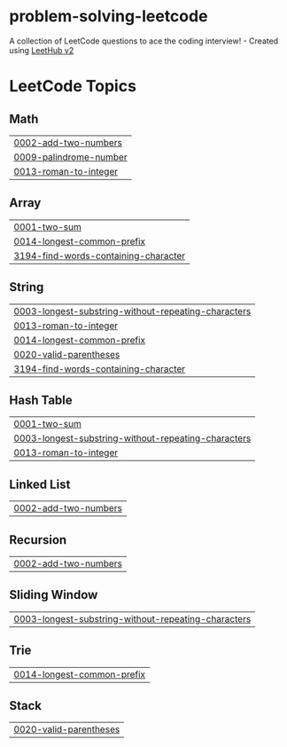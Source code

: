 # problem-solving-leetcode
A collection of LeetCode questions to ace the coding interview! - Created using [LeetHub v2](https://github.com/arunbhardwaj/LeetHub-2.0)

<!---LeetCode Topics Start-->
# LeetCode Topics
## Math
|  |
| ------- |
| [0002-add-two-numbers](https://github.com/Loodyy/problem-solving-leetcode/tree/master/0002-add-two-numbers) |
| [0009-palindrome-number](https://github.com/loodyy/problem-solving-leetcode/tree/master/0009-palindrome-number) |
| [0013-roman-to-integer](https://github.com/Loodyy/problem-solving-leetcode/tree/master/0013-roman-to-integer) |
## Array
|  |
| ------- |
| [0001-two-sum](https://github.com/loodyy/problem-solving-leetcode/tree/master/0001-two-sum) |
| [0014-longest-common-prefix](https://github.com/Loodyy/problem-solving-leetcode/tree/master/0014-longest-common-prefix) |
| [3194-find-words-containing-character](https://github.com/loodyy/problem-solving-leetcode/tree/master/3194-find-words-containing-character) |
## String
|  |
| ------- |
| [0003-longest-substring-without-repeating-characters](https://github.com/Loodyy/problem-solving-leetcode/tree/master/0003-longest-substring-without-repeating-characters) |
| [0013-roman-to-integer](https://github.com/Loodyy/problem-solving-leetcode/tree/master/0013-roman-to-integer) |
| [0014-longest-common-prefix](https://github.com/Loodyy/problem-solving-leetcode/tree/master/0014-longest-common-prefix) |
| [0020-valid-parentheses](https://github.com/Loodyy/problem-solving-leetcode/tree/master/0020-valid-parentheses) |
| [3194-find-words-containing-character](https://github.com/loodyy/problem-solving-leetcode/tree/master/3194-find-words-containing-character) |
## Hash Table
|  |
| ------- |
| [0001-two-sum](https://github.com/loodyy/problem-solving-leetcode/tree/master/0001-two-sum) |
| [0003-longest-substring-without-repeating-characters](https://github.com/Loodyy/problem-solving-leetcode/tree/master/0003-longest-substring-without-repeating-characters) |
| [0013-roman-to-integer](https://github.com/Loodyy/problem-solving-leetcode/tree/master/0013-roman-to-integer) |
## Linked List
|  |
| ------- |
| [0002-add-two-numbers](https://github.com/Loodyy/problem-solving-leetcode/tree/master/0002-add-two-numbers) |
## Recursion
|  |
| ------- |
| [0002-add-two-numbers](https://github.com/Loodyy/problem-solving-leetcode/tree/master/0002-add-two-numbers) |
## Sliding Window
|  |
| ------- |
| [0003-longest-substring-without-repeating-characters](https://github.com/Loodyy/problem-solving-leetcode/tree/master/0003-longest-substring-without-repeating-characters) |
## Trie
|  |
| ------- |
| [0014-longest-common-prefix](https://github.com/Loodyy/problem-solving-leetcode/tree/master/0014-longest-common-prefix) |
## Stack
|  |
| ------- |
| [0020-valid-parentheses](https://github.com/Loodyy/problem-solving-leetcode/tree/master/0020-valid-parentheses) |
<!---LeetCode Topics End-->
